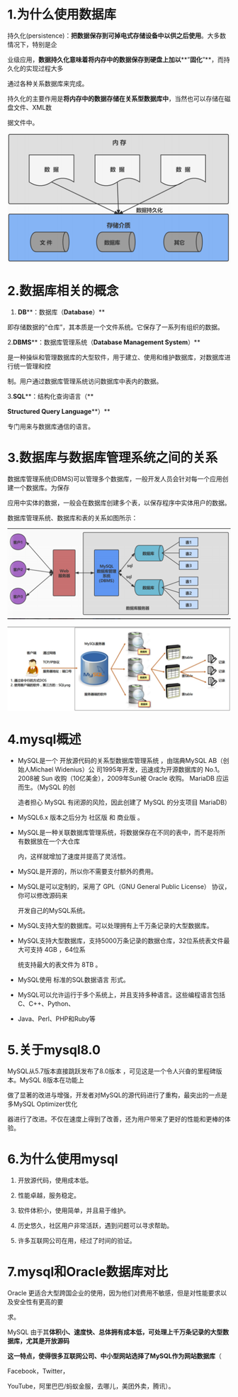 

# 1.为什么使用数据库

持久化(persistence)：**把数据保存到可掉电式存储设备中以供之后使用**。大多数情况下，特别是企

业级应用，**数据持久化意味着将内存中的数据保存到硬盘上加以****”****固化****”**，而持久化的实现过程大多

通过各种关系数据库来完成。



持久化的主要作用是**将内存中的数据存储在关系型数据库中**，当然也可以存储在磁盘文件、XML数

据文件中。

![image-20220702094830882](images\image-20220702094830882.png)

# 2.数据库相关的概念

1. **DB****：数据库（****Database****）**

即存储数据的“仓库”，其本质是一个文件系统。它保存了一系列有组织的数据。

  2.**DBMS****：数据库管理系统（****Database Management System****）**

是一种操纵和管理数据库的大型软件，用于建立、使用和维护数据库，对数据库进行统一管理和控

制。用户通过数据库管理系统访问数据库中表内的数据。

   3.**SQL****：结构化查询语言（**

**Structured Query Language****）**

专门用来与数据库通信的语言。

# 3.数据库与数据库管理系统之间的关系

数据库管理系统(DBMS)可以管理多个数据库，一般开发人员会针对每一个应用创建一个数据库。为保存

应用中实体的数据，一般会在数据库创建多个表，以保存程序中实体用户的数据。

数据库管理系统、数据库和表的关系如图所示：

![image-20220702095848495](images\image-20220702095848495.png)

![image-20220702095914236](images\image-20220702095914236.png)

# 4.mysql概述

- MySQL是一个 开放源代码的关系型数据库管理系统 ，由瑞典MySQL AB（创始人Michael Widenius）公 司1995年开发，迅速成为开源数据库的 No.1。 2008被 Sun 收购（10亿美金），2009年Sun被 Oracle 收购。 MariaDB 应运而生。（MySQL 的创

  造者担心 MySQL 有闭源的风险，因此创建了 MySQL 的分支项目 MariaDB） 

- MySQL6.x 版本之后分为 社区版 和 商业版 。 

- MySQL是一种关联数据库管理系统，将数据保存在不同的表中，而不是将所有数据放在一个大仓库

  内，这样就增加了速度并提高了灵活性。

- MySQL是开源的，所以你不需要支付额外的费用。

- MySQL是可以定制的，采用了 GPL（GNU General Public License） 协议，你可以修改源码来

  开发自己的MySQL系统。

- MySQL支持大型的数据库。可以处理拥有上千万条记录的大型数据库。

- MySQL支持大型数据库，支持5000万条记录的数据仓库，32位系统表文件最大可支持 4GB ，64位系

  统支持最大的表文件为 8TB 。 

- MySQL使用 标准的SQL数据语言 形式。

- MySQL可以允许运行于多个系统上，并且支持多种语言。这些编程语言包括C、C++、Python、 

- Java、Perl、PHP和Ruby等

# 5.关于mysql8.0

MySQL从5.7版本直接跳跃发布了8.0版本 ，可见这是一个令人兴奋的里程碑版本。MySQL 8版本在功能上

做了显著的改进与增强，开发者对MySQL的源代码进行了重构，最突出的一点是多MySQL Optimizer优化

器进行了改进。不仅在速度上得到了改善，还为用户带来了更好的性能和更棒的体验。

# 6.为什么使用mysql

1. 开放源代码，使用成本低。

2. 性能卓越，服务稳定。

3. 软件体积小，使用简单，并且易于维护。

4. 历史悠久，社区用户非常活跃，遇到问题可以寻求帮助。

5. 许多互联网公司在用，经过了时间的验证。

# 7.mysql和Oracle数据库对比

Oracle 更适合大型跨国企业的使用，因为他们对费用不敏感，但是对性能要求以及安全性有更高的要

求。

MySQL 由于其**体积小、速度快、总体拥有成本低，可处理上千万条记录的大型数据库，尤其是开放源码**

**这一特点，使得很多互联网公司、中小型网站选择了****MySQL****作为网站数据库**（

Facebook，Twitter， 

YouTube，阿里巴巴/蚂蚁金服，去哪儿，美团外卖，腾讯）。


